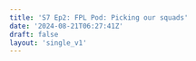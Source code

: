```yaml
---
title: 'S7 Ep2: FPL Pod: Picking our squads'
date: '2024-08-21T06:27:41Z'
draft: false
layout: 'single_v1'
---
```

